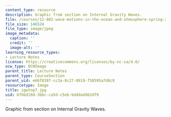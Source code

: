 ```yaml
---
content_type: resource
description: Graphic from section on Internal Gravity Waves.
file: /courses/12-802-wave-motions-in-the-ocean-and-atmosphere-spring-2004/6fbbd18d3b6cca5dc5ebbdddadd62df9_igwtop7.jpg
file_size: 146524
file_type: image/jpeg
image_metadata:
  caption: ''
  credit: ''
  image-alt: ''
learning_resource_types:
- Lecture Notes
license: https://creativecommons.org/licenses/by-nc-sa/4.0/
ocw_type: OCWImage
parent_title: Lecture Notes
parent_type: CourseSection
parent_uid: e66f8387-cc3a-8c27-8919-f58595a7d8c0
resourcetype: Image
title: igwtop7.jpg
uid: 6fbbd18d-3b6c-ca5d-c5eb-bdddadd62df9
---
```

Graphic from section on Internal Gravity Waves.